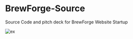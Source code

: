 # BrewForge-Source
Source Code and pitch deck for BrewForge Website Startup 

![ex](../master/BrewForge.PNG?raw=true)

